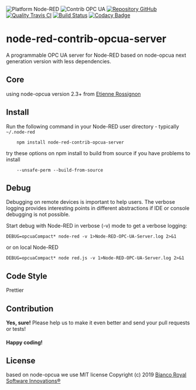 ![Platform Node-RED](http://b.repl.ca/v1/Platform-Node--RED-red.png)
![Contrib OPC UA](http://b.repl.ca/v1/Contrib-OPC--UA-blue.png)
[![Repository GitHub](http://b.repl.ca/v1/Repository-GitHub-orange.png)](https://github.com/BiancoRoyal/node-red-contrib-opcua-server)
[![Quality Travis CI](http://b.repl.ca/v1/Quality-Travis_CI-green.png)](https://travis-ci.org/BiancoRoyal/node-red-contrib-opcua-server)
[![Build Status](https://travis-ci.org/BiancoRoyal/node-red-contrib-opcua-server.svg?branch=master)](https://travis-ci.org/BiancoRoyal/node-red-contrib-opcua-server)
[![Codacy Badge](https://api.codacy.com/project/badge/Grade/e17c853396bc4ebbacee88eb2ddf1b55)](https://www.codacy.com/app/klaus/node-red-contrib-opcua-server?utm_source=github.com&utm_medium=referral&utm_content=BiancoRoyal/node-red-contrib-opcua-server&utm_campaign=Badge_Grade)

# node-red-contrib-opcua-server

A programmable OPC UA server for Node-RED based on node-opcua next generation version with less dependencies.

## Core

using node-opcua version 2.3+ from [Etienne Rossignon](https://github.com/erossignon/)

## Install

Run the following command in your Node-RED user directory - typically `~/.node-red`

        npm install node-red-contrib-opcua-server

try these options on npm install to build from source if you have problems to install

        --unsafe-perm --build-from-source

## Debug

Debugging on remote devices is important to help users. The verbose logging
provides interesting points in different abstractions if IDE or console debugging is not possible.

Start debug with Node-RED in verbose (-v) mode to get a verbose logging:

    DEBUG=opcuaCompact* node-red -v 1>Node-RED-OPC-UA-Server.log 2>&1

or on local Node-RED

    DEBUG=opcuaCompact* node red.js -v 1>Node-RED-OPC-UA-Server.log 2>&1

## Code Style

Prettier

## Contribution

**Yes, sure!** Please help us to make it even better and send your pull requests or tests!

#### Happy coding!

## License

based on node-opcua we use MIT license
Copyright (c) 2019 [Bianco Royal Software Innovations®](https://github.com/BiancoRoyal/)
